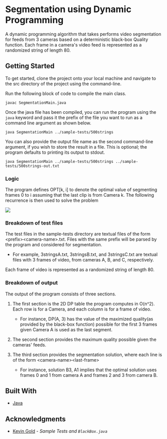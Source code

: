 # Segmentation using Dynamic Programming

A dynamic programming algorithm that takes performs video segmentation for feeds from 3 cameras based on a deterministic black-box Quality function. 
Each frame in a camera's video feed is represented as a randomized string of length 80.

## Getting Started

To get started, clone the project onto your local machine and navigate to the src directory of the project using the command-line.

Run the following block of code to compile the main class.

```
javac SegmentationMain.java
```

Once the java file has been compiled, you can run the program using the `java` keyword and pass it the prefix of the file you want to run as a command line argument as shown below.

```
java SegmentationMain ../sample-tests/500strings
```

You can also provide the output file name as the second command-line argument, if you wish to store the result in a file. This is optional; the program defaults to printing its output to stdout.

```
java SegmentationMain ../sample-tests/500strings ../sample-tests/500strings-out.txt
```

### Logic

The program defines OPT[k, i] to denote the optimal value of segmenting frames 0 to i assuming that the last clip is from Camera k. 
The following recurrence is then used to solve the problem

![](https://user-images.githubusercontent.com/30478978/103305571-74b9da00-49d9-11eb-8d7e-4e1357744ce3.png)


### Breakdown of test files

The test files in the sample-tests directory are textual files of the form \<prefix\>\<camera-name\>.txt. Files with the same prefix will be parsed by the program and considered for segmentation.

- For example, 3stringsA.txt, 3stringsB.txt, and 3stringsC.txt are textual files with 3 frames of video, from cameras A, B, and C, respectively.

Each frame of video is represented as a randomized string of length 80.

### Breakdown of output

The output of the program consists of three sections.  

1. The first section is the 2D DP table the program computes in O(n^2). Each row is for a Camera, and each column is for a frame of video. 

    - For instance, DP(A, 3) has the value of the maximized quality(as provided by the black-box function) possible for the first 3 frames given Camera A is used as the last segment.
    
2. The second section provides the maximum quality possible given the cameras' feeds.

3. The third section provides the segmentation solution, where each line is of the form \<camera-name\>\<last-frame\>

    - For instance, solution B3, A1 implies that the optimal solution uses frames 0 and 1 from camera A and frames 2 and 3 from camera B.

## Built With

  - [Java](https://docs.oracle.com/en/java/)

## Acknowledgments

* [Kevin Gold](kgold@ccs.neu.edu) - *Sample Tests and `BlackBox.java`*
